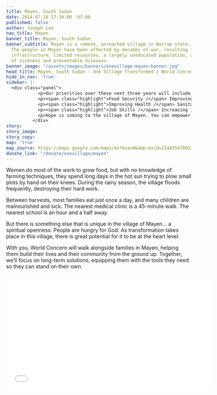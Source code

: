 ```yaml
---
title: Mayen, South Sudan
date: 2014-07-16 17:34:00 -07:00
published: false
author: Joseph Lee
nav_title: Mayen
banner_title: Mayen, South Sudan
banner_subtitle: Mayen is a remote, unreached village in Warrap state, South Sudan.
  The people in Mayen have been affected by decades of war, resulting in almost no
  infrastructure, limited resources, a largely uneducated population, and higher rates
  of sickness and preventable diseases.
banner_image: "/assets/images/banners/onevillage-mayen-banner.jpg"
head_title: Mayen, South Sudan - One Village Transformed | World Concern
hide_in_nav: 'true'
sidebar: |-
  <div class="panel">
            <p>Our priorities over these next three years will include:</p>
            <p><span class="highlight">Food Security /</span> Improving farming techniques to increase food security</p>
            <p><span class="highlight">Improving Health /</span> Sanitation and hygiene training to improve health</p>
            <p><span class="highlight">Job Skills /</span> Increasing incomes so parents can feed and educate their children</p>
            <p>Hope is coming to the village of Mayen. You can empower families to change their future. <a href="https://donate.worldconcern.org/ovt-mayen" title="Donate Now">Join us, as together, we see One Village Transformed.</a></p>
          </div>
story: 
story_image: 
story_copy: 
map: 'true'
map_source: https://maps.google.com/maps/ms?msa=0&amp;msid=214435478933522861402.0004ef8ef95495274083c&amp;hl=en&amp;ie=UTF8&amp;t=m&amp;ll=8.24411,28.103027&amp;spn=4.891304,10.535889&amp;z=7&amp;output=embed
donate_link: "/donate/onevillage/mayen"
---
```


Women do most of the work to grow food, but with no knowledge of farming techniques, they spend long days in the hot sun trying to plow small plots by hand on their knees. During the rainy season, the village floods frequently, destroying their hard work.

Between harvests, most families eat just once a day, and many children are malnourished and sick. The nearest medical clinic is a 45-minute walk. The nearest school is an hour and a half away.

But there is something else that is unique in the village of Mayen… a spiritual openness. People are hungry for God. As transformation takes place in this village, there is great potential for it to be at the heart level.

With you, World Concern will walk alongside families in Mayen, helping them build their lives and their community from the ground up. Together, we’ll focus on long-term solutions, equipping them with the tools they need so they can stand on their own.

<div class="flex-video widescreen"><iframe width="560" height="315" src="//www.youtube.com/embed/B3UVtJi7glc" frameborder="0" allowfullscreen></iframe></div>
